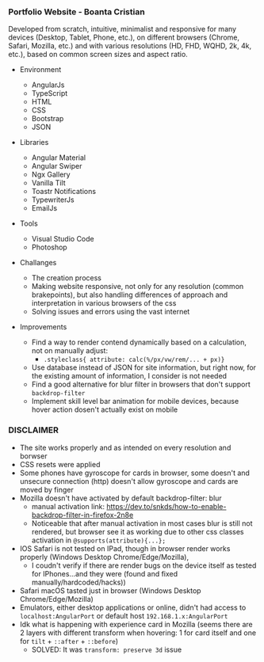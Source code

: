 ### Portfolio Website - Boanta Cristian
 
Developed from scratch, intuitive, minimalist and responsive for many devices (Desktop, Tablet, Phone, etc.), on different browsers (Chrome, Safari, Mozilla, etc.) and with various resolutions (HD, FHD, WQHD, 2k, 4k, etc.), based on common screen sizes and aspect ratio.
 
- Environment
  * AngularJs
  * TypeScript
  * HTML
  * CSS
  * Bootstrap
  * JSON
   
- Libraries
  * Angular Material
  * Angular Swiper
  * Ngx Gallery
  * Vanilla Tilt
  * Toastr Notifications
  * TypewriterJs
  * EmailJs
  
- Tools
  * Visual Studio Code
  * Photoshop
  
- Challanges
  * The creation process
  * Making website responsive, not only for any resolution (common brakepoints), but also handling differences of approach and interpretation in various browsers of the css
  * Solving issues and errors using the vast internet
  
- Improvements
  * Find a way to render contend dynamically based on a calculation, not on manually adjust: 
    * `.styleclass{ attribute: calc(%/px/vw/rem/... + px)}`
  * Use database instead of JSON for site information, but right now, for the existing amount of information, I consider is not needed
  * Find a good alternative for blur filter in browsers that don't support `backdrop-filter`
  * Implement skill level bar animation for mobile devices, because hover action dosen't actually exist on mobile

### DISCLAIMER ###
    
  * The site works properly and as intended on every resolution and borwser
  * CSS resets were applied
  * Some phones have gyroscope for cards in browser, some doesn't and unsecure connection (http) doesn't allow gyroscope and cards are moved by finger
  * Mozilla doesn't have activated by default backdrop-filter: blur 
      * manual activation link: https://dev.to/snkds/how-to-enable-backdrop-filter-in-firefox-2n8e
      * Noticeable that after manual activation in most cases blur is still not rendered, but browser see it as working due to other css classes activation in `@supports(attribute){...};`
  * IOS Safari is not tested on IPad, though in browser render works properly (Windows Desktop Chrome/Edge/Mozilla), 
      * I coudn't verify if there are render bugs on the device itself as tested for IPhones...and they were (found and fixed manually/hardcoded/hacks)) 
  * Safari macOS tasted just in browser (Windows Desktop Chrome/Edge/Mozilla)
  * Emulators, either desktop applications or online, didn't had access to `localhost:AngularPort` or default host `192.168.1.x:AngularPort`
  * Idk what is happening with experience card in Mozilla (seems there are 2 layers with different transform when hovering: 1 for card itself and one for `tilt` + `::after` + `::before`)
      * SOLVED: It was `transform: preserve 3d` issue

